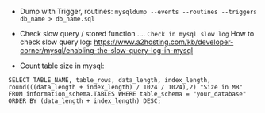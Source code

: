 - Dump with Trigger, routines:
`
mysqldump --events --routines --triggers db_name > db_name.sql
`

- Check slow query / stored function ....
`
Check in mysql slow log
`
How to check slow query log: https://www.a2hosting.com/kb/developer-corner/mysql/enabling-the-slow-query-log-in-mysql


- Count table size in mysql:
```
SELECT TABLE_NAME, table_rows, data_length, index_length, 
round(((data_length + index_length) / 1024 / 1024),2) "Size in MB"
FROM information_schema.TABLES WHERE table_schema = "your_database"
ORDER BY (data_length + index_length) DESC;
```

